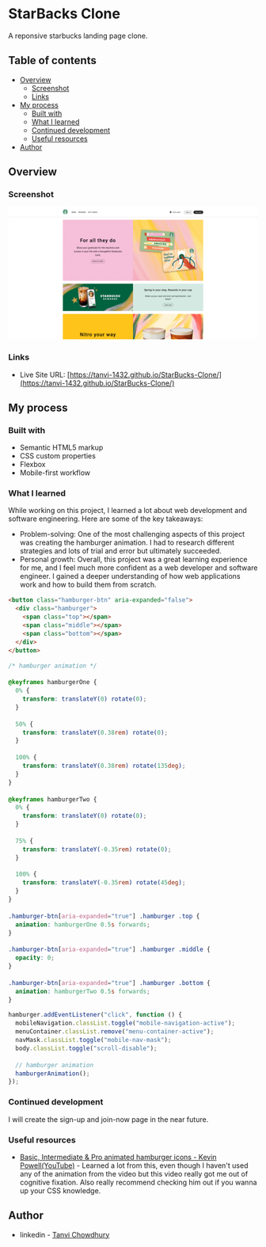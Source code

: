 # StarBacks Clone

A reponsive starbucks landing page clone.

## Table of contents

- [Overview](#overview)
  - [Screenshot](#screenshot)
  - [Links](#links)
- [My process](#my-process)
  - [Built with](#built-with)
  - [What I learned](#what-i-learned)
  - [Continued development](#continued-development)
  - [Useful resources](#useful-resources)
- [Author](#author)

## Overview

### Screenshot

![](images/webpage-sceenshot.jpg)

### Links

- Live Site URL: [https://tanvi-1432.github.io/StarBucks-Clone/](https://tanvi-1432.github.io/StarBucks-Clone/)

## My process

### Built with

- Semantic HTML5 markup
- CSS custom properties
- Flexbox
- Mobile-first workflow

### What I learned

While working on this project, I learned a lot about web development and software engineering. Here are some of the key takeaways:

- Problem-solving: One of the most challenging aspects of this project was creating the hamburger animation. I had to research different strategies and lots of trial and error but ultimately succeeded.
- Personal growth: Overall, this project was a great learning experience for me, and I feel much more confident as a web developer and software engineer. I gained a deeper understanding of how web applications work and how to build them from scratch.

```html
<button class="hamburger-btn" aria-expanded="false">
  <div class="hamburger">
    <span class="top"></span>
    <span class="middle"></span>
    <span class="bottom"></span>
  </div>
</button>
```

```css
/* hamburger animation */

@keyframes hamburgerOne {
  0% {
    transform: translateY(0) rotate(0);
  }

  50% {
    transform: translateY(0.38rem) rotate(0);
  }

  100% {
    transform: translateY(0.38rem) rotate(135deg);
  }
}

@keyframes hamburgerTwo {
  0% {
    transform: translateY(0) rotate(0);
  }

  75% {
    transform: translateY(-0.35rem) rotate(0);
  }

  100% {
    transform: translateY(-0.35rem) rotate(45deg);
  }
}

.hamburger-btn[aria-expanded="true"] .hamburger .top {
  animation: hamburgerOne 0.5s forwards;
}

.hamburger-btn[aria-expanded="true"] .hamburger .middle {
  opacity: 0;
}

.hamburger-btn[aria-expanded="true"] .hamburger .bottom {
  animation: hamburgerTwo 0.5s forwards;
}
```

```js
hamburger.addEventListener("click", function () {
  mobileNavigation.classList.toggle("mobile-navigation-active");
  menuContainer.classList.remove("menu-container-active");
  navMask.classList.toggle("mobile-nav-mask");
  body.classList.toggle("scroll-disable");

  // hamburger animation
  hamburgerAnimation();
});
```

### Continued development

I will create the sign-up and join-now page in the near future.

### Useful resources

- [Basic, Intermediate & Pro animated hamburger icons - Kevin Powell(YouTube)](https://www.youtube.com/watch?v=R00QiudbD4Y&t=161s) - Learned a lot from this, even though I haven't used any of the animation from the video but this video really got me out of cognitive fixation. Also really recommend checking him out if you wanna up your CSS knowledge.

## Author

- linkedin - [Tanvi Chowdhury](https://www.linkedin.com/in/tanvi-chowdhury-244885271/)
